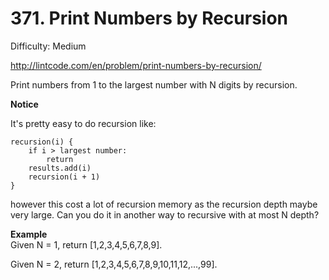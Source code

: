 # 371. Print Numbers by Recursion

Difficulty: Medium

http://lintcode.com/en/problem/print-numbers-by-recursion/

Print numbers from 1 to the largest number with N digits by recursion.

**Notice**  

It's pretty easy to do recursion like:
```
recursion(i) {
    if i > largest number:
        return
    results.add(i)
    recursion(i + 1)
}
```
however this cost a lot of recursion memory as the recursion depth maybe very large. Can you do it in another way to recursive with at most N depth?

**Example**  
Given N = 1, return [1,2,3,4,5,6,7,8,9].

Given N = 2, return [1,2,3,4,5,6,7,8,9,10,11,12,...,99].
